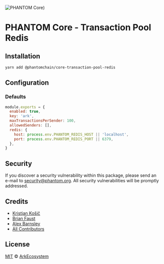 ![PHANTOM Core](https://i.imgur.com/dPHOKrL.jpg))

# PHANTOM Core - Transaction Pool Redis

## Installation

```bash
yarn add @phantomchain/core-transaction-pool-redis
```

## Configuration

### Defaults

```js
module.exports = {
  enabled: true,
  key: 'ark',
  maxTransactionsPerSender: 100,
  allowedSenders: [],
  redis: {
    host: process.env.PHANTOM_REDIS_HOST || 'localhost',
    port: process.env.PHANTOM_REDIS_PORT || 6379,
  },
}
```

## Security

If you discover a security vulnerability within this package, please send an e-mail to security@phantom.org. All security vulnerabilities will be promptly addressed.

## Credits

- [Kristjan Košič](https://github.com/kristjank)
- [Brian Faust](https://github.com/faustbrian)
- [Alex Barnsley](https://github.com/alexbarnsley)
- [All Contributors](../../../../contributors)

## License

[MIT](LICENSE) © [ArkEcosystem](https://ark.io)
